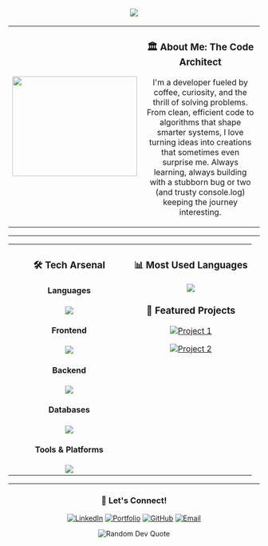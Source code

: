 <h1 align="center">
  <img src="https://readme-typing-svg.herokuapp.com/?lines=Hello,+World!;I'm+M.R.I.N.A.L;Welcome+to+my+Digital+World!&center=true&size=23">
</h1>

<div align="center">
<table>
<tr>
<td width="30%" align="center">
  <img src="https://media.giphy.com/media/dWesBcTLavkZuG35MI/giphy.gif" width="250" height="200"/>
</td>
<td width="70%" align="center">
  
### 🏛️ About Me: The Code Architect
I'm a developer fueled by coffee, curiosity, and the thrill of solving problems. From clean, efficient code to algorithms that shape smarter systems, I love turning ideas into creations that sometimes even surprise me. Always learning, always building with a stubborn bug or two (and trusty console.log) keeping the journey interesting.

</td>
</tr>
</table>
</div>

---

<table>
<tr>
<td width="50%" valign="top">

<h3 align="center">🛠️ Tech Arsenal</h3>

<div align="center">

#### Languages
<img src="https://skillicons.dev/icons?i=java,python,c,cpp,js,ts&theme=light" />

#### Frontend
<img src="https://skillicons.dev/icons?i=react,tailwindcss,bootstrap,nextjs&theme=light" />

#### Backend
<img src="https://skillicons.dev/icons?i=nodejs,express&theme=light" />

#### Databases
<img src="https://skillicons.dev/icons?i=mysql,mongodb&theme=light" />

#### Tools & Platforms
<img src="https://skillicons.dev/icons?i=vscode,idea,notion,vercel,git,github&theme=light" />

</div>

</td>
<td width="50%" valign="top">

<h3 align="center">📊 Most Used Languages</h3>

<div align="center">
  <img src="https://github-readme-stats.vercel.app/api/top-langs/?username=coding-mrinal&layout=compact&theme=radical&count_private=true&include_all_commits=true&langs_count=8&cache_seconds=1800" />
</div>

<h3 align="center">💼 Featured Projects</h3>

<div align="center">

[![Project 1](https://github-readme-stats.vercel.app/api/pin/?username=coding-mrinal&repo=SanShop_Best_Ecom_Website&theme=radical&show_owner=true)](https://github.com/coding-mrinal/SanShop_Best_Ecom_Website)

[![Project 2](https://github-readme-stats.vercel.app/api/pin/?username=coding-mrinal&repo=AI_Chat_Assistant&theme=radical&show_owner=true)](https://github.com/coding-mrinal/AI_Chat_Assistant)

</div>

</td>
</tr>
</table>

---

<h3 align="center">🤝 Let's Connect!</h3>

<div align="center">

[![LinkedIn](https://skillicons.dev/icons?i=linkedin&theme=light)](https://www.linkedin.com/in/mrinal-mahapatra)
[![Portfolio](https://skillicons.dev/icons?i=vercel&theme=light)](https://mri-portfolio.vercel.app)
[![GitHub](https://skillicons.dev/icons?i=github&theme=light)](https://github.com/coding-mrinal/)
[![Email](https://skillicons.dev/icons?i=gmail&theme=light)](mailto:mrinalmahapatra2004@gmail.com)

</div>

<div align="center">
  <img src="https://quotes-github-readme.vercel.app/api?type=horizontal&theme=radical" alt="Random Dev Quote" />
</div>

